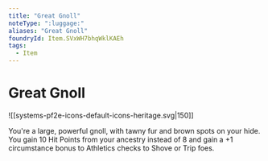 ```yaml
---
title: "Great Gnoll"
noteType: ":luggage:"
aliases: "Great Gnoll"
foundryId: Item.SVxWH7bhqWklKAEh
tags:
  - Item
---
```


# Great Gnoll
![[systems-pf2e-icons-default-icons-heritage.svg|150]]

You're a large, powerful gnoll, with tawny fur and brown spots on your hide. You gain 10 Hit Points from your ancestry instead of 8 and gain a +1 circumstance bonus to Athletics checks to Shove or Trip foes.
